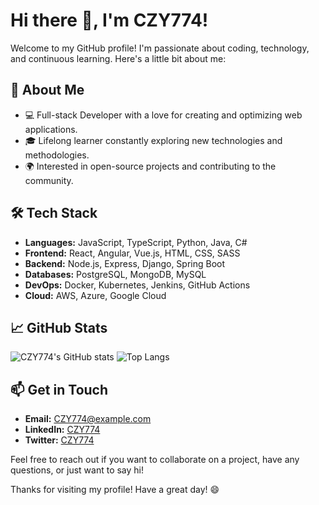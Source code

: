 # Hi there 👋, I'm CZY774!

Welcome to my GitHub profile! I'm passionate about coding, technology, and continuous learning. Here's a little bit about me:

## 🌟 About Me

- 💻 Full-stack Developer with a love for creating and optimizing web applications.
- 🎓 Lifelong learner constantly exploring new technologies and methodologies.
- 🌍 Interested in open-source projects and contributing to the community.

## 🛠 Tech Stack

- **Languages:** JavaScript, TypeScript, Python, Java, C#
- **Frontend:** React, Angular, Vue.js, HTML, CSS, SASS
- **Backend:** Node.js, Express, Django, Spring Boot
- **Databases:** PostgreSQL, MongoDB, MySQL
- **DevOps:** Docker, Kubernetes, Jenkins, GitHub Actions
- **Cloud:** AWS, Azure, Google Cloud

## 📈 GitHub Stats

![CZY774's GitHub stats](https://github-readme-stats.vercel.app/api?username=CZY774&show_icons=true&theme=radical)
![Top Langs](https://github-readme-stats.vercel.app/api/top-langs/?username=CZY774&layout=compact&theme=radical)

## 📫 Get in Touch

- **Email:** CZY774@example.com
- **LinkedIn:** [CZY774](https://www.linkedin.com/in/CZY774)
- **Twitter:** [CZY774](https://twitter.com/CZY774)

Feel free to reach out if you want to collaborate on a project, have any questions, or just want to say hi!

Thanks for visiting my profile! Have a great day! 😄
